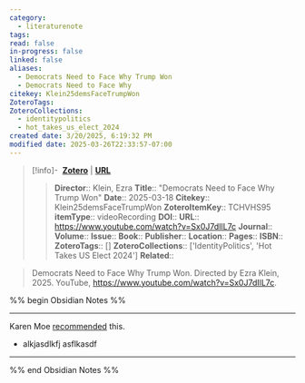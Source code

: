 ```yaml
---
category:
  - literaturenote
tags: 
read: false
in-progress: false
linked: false
aliases:
  - Democrats Need to Face Why Trump Won
  - Democrats Need to Face Why
citekey: Klein25demsFaceTrumpWon
ZoteroTags: 
ZoteroCollections:
  - identitypolitics
  - hot_takes_us_elect_2024
created date: 3/20/2025, 6:19:32 PM
modified date: 2025-03-26T22:33:57-07:00
---
```


> [!info]- &nbsp;[**Zotero**](zotero://select/library/items/TCHVHS95)  | [**URL**](https://www.youtube.com/watch?v=Sx0J7dIlL7c)
>> **Director**:: Klein, Ezra
> **Title**:: "Democrats Need to Face Why Trump Won"
> **Date**:: 2025-03-18
> **Citekey**:: Klein25demsFaceTrumpWon
> **ZoteroItemKey**:: TCHVHS95
> **itemType**:: videoRecording
> **DOI**:: 
> **URL**:: https://www.youtube.com/watch?v=Sx0J7dIlL7c
> **Journal**:: 
> **Volume**:: 
> **Issue**:: 
> **Book**:: 
> **Publisher**:: 
> **Location**:: 
> **Pages**:: 
> **ISBN**:: 
> **ZoteroTags**:: []
> **ZoteroCollections**:: ['IdentityPolitics', 'Hot Takes US Elect 2024']
> **Related**::

>  Democrats Need to Face Why Trump Won. Directed by Ezra Klein, 2025. YouTube, https://www.youtube.com/watch?v=Sx0J7dIlL7c.

%% begin Obsidian Notes %%
___
Karen Moe [recommended](https://mail.google.com/mail/u/0/#search/from%3Akaren/FMfcgzQZTgbSGSFpkqHPKPWTCZSDtvSF) this.

- alkjasdlkfj asflkasdf
___
%% end Obsidian Notes %%
